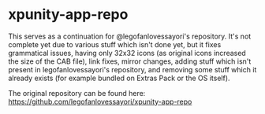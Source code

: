 # xpunity-app-repo
This serves as a continuation for @legofanlovessayori's repository. It's not complete yet due to various stuff which isn't done yet, but it fixes grammatical issues, having only 32x32 icons (as original icons increased the size of the CAB file), link fixes, mirror changes, adding stuff which isn't present in legofanlovessayori's repository, and removing some stuff which it already exists (for example bundled on Extras Pack or the OS itself).

The original repository can be found here: https://github.com/legofanlovessayori/xpunity-app-repo
